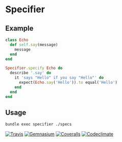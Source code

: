 # Specifier

## Example

```ruby
class Echo
  def self.say(message)
    message
  end
end
```

```ruby
Specifier.specify Echo do
  describe '.say' do
    it 'says "Hello" if you say "Hello"' do
      expect(Echo.say('Hello')).to equal('Hello')
    end
  end
end
```

## Usage

```bash
bundle exec specifier ./specs
```

[![Travis](https://img.shields.io/travis/ksylvest/specifier.svg)](https://travis-ci.org/ksylvest/specifier)
[![Gemnasium](https://img.shields.io/gemnasium/ksylvest/specifier.svg)](https://gemnasium.com/ksylvest/specifier)
[![Coveralls](https://img.shields.io/coveralls/ksylvest/specifier.svg)](https://coveralls.io/r/ksylvest/specifier)
[![Codeclimate](https://img.shields.io/codeclimate/ksylvest/specifier.svg)](https://codeclimate.com/github/ksylvest/specifier)

